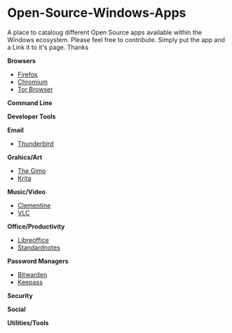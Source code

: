 # Open-Source-Windows-Apps
A place to cataloug different Open Source apps available within the Windows ecosystem. Please feel free to contribute. Simply put the app and a Link it to it's page. Thanks

**Browsers**

* [Firefox](https://www.mozilla.org/en-US/firefox/new/?redirect_source=firefox-com)
* [Chromium](https://download-chromium.appspot.com)
* [Tor Browser](https://www.torproject.org/)

**Command Line**

**Developer Tools**

**Email**

* [Thunderbird](https://www.thunderbird.net/en-US/)

**Grahics/Art**

* [The Gimp](https://www.gimp.org/)
* [Krita](https://krita.org/en/)

**Music/Video**

* [Clementine](https://www.clementine-player.org/)
* [VLC](https://www.videolan.org/vlc/)

**Office/Productivity**

* [Libreoffice](https://www.libreoffice.org/)
* [Standardnotes](https://standardnotes.org)

**Password Managers**

* [Bitwarden](https://bitwarden.com)
* [Keepass](https://kepass.info)

**Security**



**Social**

**Utilities/Tools**






